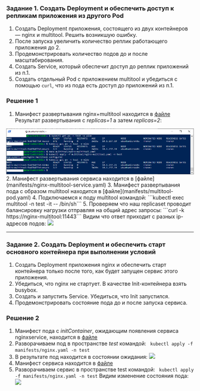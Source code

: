 ### Задание 1. Создать Deployment и обеспечить доступ к репликам приложения из другого Pod

1. Создать Deployment приложения, состоящего из двух контейнеров — nginx и multitool. Решить возникшую ошибку.
2. После запуска увеличить количество реплик работающего приложения до 2.
3. Продемонстрировать количество подов до и после масштабирования.
4. Создать Service, который обеспечит доступ до реплик приложений из п.1.
5. Создать отдельный Pod с приложением multitool и убедиться с помощью `curl`, что из пода есть доступ до приложений из п.1.

### Решение 1

1. Манифест развертывания nginx+multitool находится в [файле](manifests/nginx-multitool.yaml)
  Результат развертывания с *replicas=1* а затем *replicas=2*:
  <img src='images/deploy-nginx-multitool.png'/>
2. Манифест развертывания сервиса находится в [файле](manifests/nginx-multitool-service.yaml)
3. Манифест развертывания пода с образом multitool находится в [файле](manifests/multitool-pod.yaml)
4. Подключаемся к поду multitool командой:
   ```kubectl exec multitool -n test -it -- /bin/sh```
5. Проверяем что наш replicaset проводит балансировку нагрузки отправляя на общий адрес запросы:
   ```curl -k https://nginx-multitool:11443```
   Видим что ответ приходит с разных ip-адресов подов:
   <img src='images/testbycurl.png'/>

------

### Задание 2. Создать Deployment и обеспечить старт основного контейнера при выполнении условий

1. Создать Deployment приложения nginx и обеспечить старт контейнера только после того, как будет запущен сервис этого приложения.
2. Убедиться, что nginx не стартует. В качестве Init-контейнера взять busybox.
3. Создать и запустить Service. Убедиться, что Init запустился.
4. Продемонстрировать состояние пода до и после запуска сервиса.

### Решение 2

1. Манифест пода с *initContainer*, ожидающим появления сервиса nginxservice, находится в [файле](manifests/nginx.yaml) 
2. Разворачиваем под в пространстве *test* командой:
   ``` kubectl apply -f manifests/nginx.yaml -n test```
3. В результате под находится в состоянии ожидания:
   <img src='images/nginx-service-wait.png'/>
4. Манифест сервиса находится в [файле](manifests/nginx-service.yaml)
5. Разворачиваем сервис в пространстве test командой:
   ``` kubectl apply -f manifests/nginx.yaml -n test```
   Видим изменение состояния пода:
   <img src='images/nginx-service-running.png'/>
   
